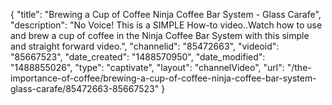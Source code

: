 {
    "title": "Brewing a Cup of Coffee Ninja Coffee Bar System - Glass Carafe",
    "description": "No Voice! This is a SIMPLE How-to video..Watch how to use and brew a cup of coffee in the Ninja Coffee Bar System with this simple and straight forward video.",
    "channelid": "85472663",
    "videoid": "85667523",
    "date_created": "1488570950",
    "date_modified": "1488855026",
    "type": "captivate",
    "layout": "channelVideo",
    "url": "\/the-importance-of-coffee\/brewing-a-cup-of-coffee-ninja-coffee-bar-system-glass-carafe\/85472663-85667523"
}